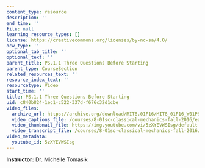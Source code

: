 ```yaml
---
content_type: resource
description: ''
end_time: ''
file: null
learning_resource_types: []
license: https://creativecommons.org/licenses/by-nc-sa/4.0/
ocw_type: ''
optional_tab_title: ''
optional_text: ''
parent_title: PS.1.1 Three Questions Before Starting
parent_type: CourseSection
related_resources_text: ''
resource_index_text: ''
resourcetype: Video
start_time: ''
title: PS.1.1 Three Questions Before Starting
uid: c840b824-1ec1-c522-337d-f676c32d1cbe
video_files:
  archive_url: https://archive.org/download/MIT8.01F16/MIT8_01F16_W01PS01_360p.mp4
  video_captions_file: /courses/8-01sc-classical-mechanics-fall-2016/eaef8abbd1c3542a9932a420eed1f267_5zXYEVWSIsg.vtt
  video_thumbnail_file: https://img.youtube.com/vi/5zXYEVWSIsg/default.jpg
  video_transcript_file: /courses/8-01sc-classical-mechanics-fall-2016/4bfe62763f5a1fb457f460c3baa19798_5zXYEVWSIsg.pdf
video_metadata:
  youtube_id: 5zXYEVWSIsg
---
```


**Instructor:** Dr. Michelle Tomasik

